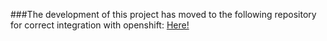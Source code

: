 ###The development of this project has moved to the following repository for correct integration with openshift:
[Here!](https://github.com/jonassvalin/Explosia)
